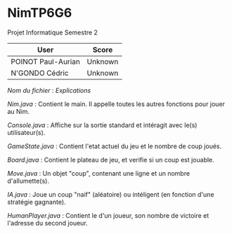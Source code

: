 # NimTP6G6
Projet Informatique Semestre 2

| User	| Score	|
| ------------- |:-------------:|
| POINOT Paul-Aurian	| Unknown			|
| N'GONDO Cédric		| Unknown				|

*Nom du fichier* :
    *Explications*
    
*Nim.java* :
    Contient le main. Il appelle toutes les autres fonctions pour jouer au Nim.

*Console.java* :
    Affiche sur la sortie standard et intéragit avec le(s) utilisateur(s).
    
*GameState.java* :
    Contient l'etat actuel du jeu et le nombre de coup joués.

*Board.java* :
    Contient le plateau de jeu, et verifie si un coup est jouable.

*Move.java* :
    Un objet "coup", contenant une ligne et un nombre d'allumette(s).

*IA.java* :
    Joue un coup "naif" (aléatoire) ou intéligent (en fonction d'une stratégie gagnante).

*HumanPlayer.java* :
    Contient le d'un joueur, son nombre de victoire et l'adresse du second joueur.